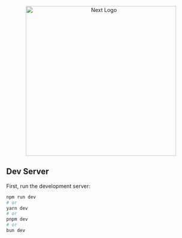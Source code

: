 <p align="center">
  <img src="https://www.google.com/url?sa=i&url=https%3A%2F%2F1000marcas.net%2Fzoom-logo%2F&psig=AOvVaw1-BWyvyXl1f8zKylIHOeOk&ust=1723926845124000&source=images&cd=vfe&opi=89978449&ved=0CBQQjRxqFwoTCOjMwYuu-ocDFQAAAAAdAAAAABAE" width="400" alt="Next Logo" />
</p>

## Dev Server

First, run the development server:
```bash
npm run dev
# or
yarn dev
# or
pnpm dev
# or
bun dev
